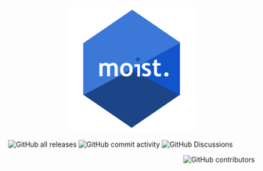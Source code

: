 <p align=center>
  <img src="https://github.com/bensyxx/moist/blob/main/moist.png" width="256" length="256">
</p>

<p align=left>
  <img alt="GitHub all releases" src="https://img.shields.io/github/downloads/bensyxx/moist/total?style=plastic">
  <img alt="GitHub commit activity" src="https://img.shields.io/github/commit-activity/w/bensyxx/moist?style=plastic">
  <img alt="GitHub Discussions" src="https://img.shields.io/github/discussions/bensyxx/moist?style=plastic">
</p>

<p align=right>
  <img alt="GitHub contributors" src="https://img.shields.io/github/contributors/bensyxx/moist?style=plastic">
</p>

